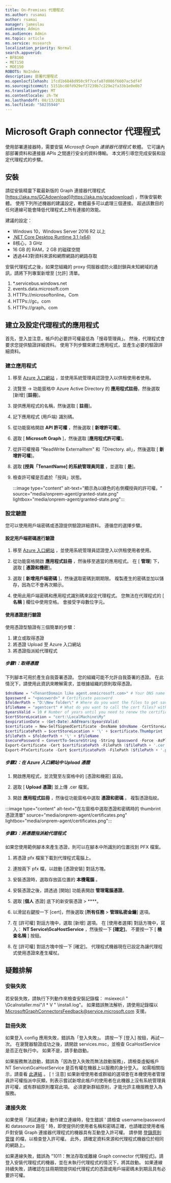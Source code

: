 ```yaml
---
title: On-Premises 代理程式
ms.author: rusamai
author: rsamai
manager: jameslau
audience: Admin
ms.audience: Admin
ms.topic: article
ms.service: mssearch
localization_priority: Normal
search.appverid:
- BFB160
- MET150
- MOE150
ROBOTS: NoIndex
description: 部署代理程式
ms.openlocfilehash: 1fcd1b6848d950c9f7cefa87d086f6607ac5df4f
ms.sourcegitcommit: 5151bcd8fd929ef37239b7c229e2fa33b1e0e0b7
ms.translationtype: MT
ms.contentlocale: zh-TW
ms.lasthandoff: 08/13/2021
ms.locfileid: "58235940"
---
```

# <a name="microsoft-graph-connector-agent"></a>Microsoft Graph connector 代理程式

使用部署連接器時，需要安裝 *Microsoft Graph 連接器代理程式* 軟體。 它可讓內部部署資料和連接器 APIs 之間進行安全的資料傳輸。 本文將引導您完成安裝和設定代理程式的步驟。

## <a name="installation"></a>安裝

請從安裝精靈下載最新版的 Graph 連接器代理程式 [https://aka.ms/GCAdownload](https://aka.ms/gcadownload) ，然後安裝軟體。 使用下列所述機器的建議設定，軟體最多可以處理三個連接。 超過該數目的任何連線可能會降低代理程式上所有連接的效能。

建議的設定：

* Windows 10，Windows Server 2016 R2 以上
* [.NET Core Desktop Runtime 3.1 (x64) ](https://dotnet.microsoft.com/download/dotnet-core/3.1)
* 8核心，3 GHz
* 16 GB 的 RAM，2 GB 的磁碟空間
* 透過443對資料來源和網際網路的網路存取

安裝代理程式之後，如果您組織的 proxy 伺服器或防火牆封鎖與未知網域的通訊，請將下列專案新增至 [允許] 清單。

1. *.servicebus.windows.net
2. events.data.microsoft.com
3. HTTPs://<span>microsoftonline。</span>Com
4. HTTPs://<span>gc。</span>com
5. HTTPs://<span>graph。</span>com


## <a name="create-and-configure-an-app-for-the-agent"></a>建立及設定代理程式的應用程式  

首先，登入並注意，帳戶的必要許可權最低為「搜尋管理員」。 然後，代理程式會要求您提供驗證詳細資料。 使用下列步驟來建立應用程式，並產生必要的驗證詳細資料。

### <a name="create-an-app"></a>建立應用程式

1. 移至 [Azure 入口網站](https://portal.azure.com) ，並使用系統管理員認證登入以供租使用者使用。

2. 流覽至  ->  功能窗格中 Azure Active Directory 的 **應用程式註冊**，然後選取 [新增] [**註冊**]。

3. 提供應用程式的名稱，然後選取 [ **註冊**]。

4. 記下應用程式 (用戶端) 識別碼。

5. 從功能窗格開啟 **API 許可權** ，然後選取 [ **新增許可權**]。

6. 選取 [ **Microsoft Graph** ]，然後選取 [**應用程式許可權**]。

7. 從許可權搜尋 "ReadWrite ExternalItem" 和「Directory. all」，然後選取 [ **新增許可權**]。

8. 選取 **[授與「TenantName] 的系統管理員同意** ，並選取 [ **是**]。

9. 檢查許可權是否處於「授與」狀態。

    :::image type="content" alt-text="顯示為以綠色的右側欄授與的許可權。" source="media/onprem-agent/granted-state.png" lightbox="media/onprem-agent/granted-state.png":::

### <a name="configure-authentication"></a>設定驗證

您可以使用用戶端密碼或憑證提供驗證詳細資料。 遵循您的選擇步驟。

#### <a name="configuring-the-client-secret-for-authentication"></a>設定用戶端密碼進行驗證

1. 移至 [Azure 入口網站](https://portal.azure.com) ，並使用系統管理員認證登入以供租使用者使用。

2. 從功能窗格開啟 **應用程式註冊** ，然後移至適當的應用程式。 在 [ **管理**] 下，選取 [ **憑證和機密**]。

3. 選取 [ **新增用戶端密碼** ]，然後選取密碼到期期限。 複製產生的密碼並加以儲存，因為它不會再次顯示。

4. 使用此用戶端密碼和應用程式識別碼來設定代理程式。 您無法在代理程式的 [ **名稱** ] 欄位中使用空格。 會接受字母數位字元。

#### <a name="using-a-certificate-for-authentication"></a>使用憑證進行驗證

使用憑證型驗證有三個簡單的步驟：

1. 建立或取得憑證
2. 將憑證 Upload 至 Azure 入口網站
3. 將憑證指派給代理程式

##### <a name="step-1-get-a-certificate"></a>步驟1：取得憑證

下列腳本可用於產生自我簽署憑證。 您的組織可能不允許自我簽署的憑證。 在此情況下，請使用此資訊來瞭解需求，並根據組織的原則取得憑證。

```powershell
$dnsName = "<TenantDomain like agent.onmicrosoft.com>" # Your DNS name
$password = "<password>" # Certificate password
$folderPath = "D:\New folder\" # Where do you want the files to get saved to? The folder needs to exist.
$fileName = "agentcert" # What do you want to call the cert files? without the file extension
$yearsValid = 10 # Number of years until you need to renew the certificate
$certStoreLocation = "cert:\LocalMachine\My"
$expirationDate = (Get-Date).AddYears($yearsValid)
$certificate = New-SelfSignedCertificate -DnsName $dnsName -CertStoreLocation $certStoreLocation -NotAfter $expirationDate -KeyExportPolicy Exportable -KeySpec Signature
$certificatePath = $certStoreLocation + '\' + $certificate.Thumbprint
$filePath = $folderPath + '\' + $fileName
$securePassword = ConvertTo-SecureString -String $password -Force -AsPlainText
Export-Certificate -Cert $certificatePath -FilePath ($filePath + '.cer')
Export-PfxCertificate -Cert $certificatePath -FilePath ($filePath + '.pfx') -Password $securePassword
```

##### <a name="step-2-upload-the-certificate-in-the-azure-portal"></a>步驟2：在 Azure 入口網站中 Upload 憑證

1. 開啟應用程式，並流覽至左窗格中的 [憑證和機密] 區段。

2. 選取 [ **Upload 憑證**] 並上傳 .cer 檔案。

3. 開啟 **應用程式註冊** ，然後從功能窗格中選取 **憑證和密碼** 。 複製憑證指紋。

:::image type="content" alt-text="在左窗格中選取憑證和密碼時的 thumbrint 憑證清單" source="media/onprem-agent/certificates.png" lightbox="media/onprem-agent/certificates.png":::

##### <a name="step-3-assign-the-certificate-to-the-agent"></a>步驟3：將憑證指派給代理程式

如果您使用範例腳本來產生憑證，則可以在腳本中所識別的位置找到 PFX 檔案。

1. 將憑證 pfx 檔案下載到代理程式電腦上。

2. 連按兩下 pfx 檔，以啟動 [憑證安裝] 對話方塊。

3. 安裝憑證時，選取存放區位置的 **本機電腦** 。

4. 安裝憑證之後，請透過 [開始] 功能表開啟 **管理電腦憑證**。

5. 選取 [**個人** 憑證] 底下的新安裝憑證  >  ****。

6. 以滑鼠右鍵按一下 [cert]，然後選取 [**所有任務**  >  **管理私密金鑰**] 選項。

7. 在 [許可權] 對話方塊中，選取 [新增] 選項。 在 [使用者選擇] 對話方塊中，寫入： **NT Service\GcaHostService** ，然後按一下 **[確定]**。 不要按一下 [ **檢查名稱** ] 按鈕。

8. 在 [許可權] 對話方塊中按一下 [確定]。 代理程式機器現在已設定為讓代理程式使用憑證來產生權杖。

## <a name="troubleshooting"></a>疑難排解

### <a name="installation-failure"></a>安裝失敗
若安裝失敗，請執行下列動作來檢查安裝記錄檔： msiexec/i " <path to msi>\GcaInstaller.msi"/l * V " <destination path> \install.log"。 如果錯誤無法解析，請使用記錄檔以 MicrosoftGraphConnectorsFeedback@service.microsoft.com 支援。

### <a name="registration-failure"></a>註冊失敗

如果登入 config 應用失敗，錯誤為「登入失敗」。 請按一下 [登入] 按鈕，再試一次。 在瀏覽器驗證成功之後，請開啟 services.msc，並檢查 GcaHostService 是否正在執行中。 如果不是，請手動啟動。

如果服務無法啟動，錯誤為「因為登入失敗而無法啟動服務」，請檢查虛擬帳戶 NT Service\GcaHostService 是否有權在機器上以服務的身分登入。 如需相關指示，請查看 [此連結](/windows/security/threat-protection/security-policy-settings/log-on-as-a-service) 。 [！注意] 如果新增使用者或群組的選項會在本機使用者管理員許可權指派中灰顯，則表示嘗試新增此帳戶的使用者在此機器上沒有系統管理員許可權，或有群組原則覆寫此項。 必須更新群組原則，才能允許主機服務登入為服務。

### <a name="connection-failure"></a>連接失敗

如果使用「測試連線」動作建立連線時，發生錯誤 ' 請檢查 username/password 和 datasource 路徑 ' 時，即使提供的使用者名稱和密碼正確，也請確認使用者帳戶對安裝 Graph 連接器代理程式的機器具有互動登入許可權。 請參閱 [登錄原則管理](/windows/security/threat-protection/security-policy-settings/allow-log-on-locally#policy-management) 的檔，以檢查登入許可權。 此外，請確定資料來源和代理程式機器位於相同的網路上。

如果連線失敗，錯誤為 "1011：無法存取或離線 Graph connector 代理程式]。請登入安裝代理程式的機器，並在未執行代理程式的情況下，將其啟動。 如果連線持續失敗，請確認在註冊期間提供給代理程式的憑證或用戶端密碼未到期且具有必要許可權。
